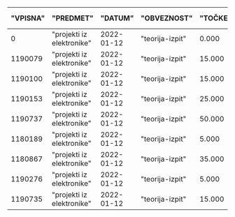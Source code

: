 | "VPISNA" | "PREDMET" | "DATUM" | "OBVEZNOST" | "TOČKE" | "OCENA [%]" |
|---|---|---|---|---|---|
| 0 | "projekti iz elektronike" | 2022-01-12 | "teorija-izpit" | 0.000 | 0.0 |
| 1190079 | "projekti iz elektronike" | 2022-01-12 | "teorija-izpit" | 15.000 | 15.0 |
| 1190100 | "projekti iz elektronike" | 2022-01-12 | "teorija-izpit" | 15.000 | 15.0 |
| 1190153 | "projekti iz elektronike" | 2022-01-12 | "teorija-izpit" | 25.000 | 25.0 |
| 1190737 | "projekti iz elektronike" | 2022-01-12 | "teorija-izpit" | 50.000 | 50.0 |
| 1180189 | "projekti iz elektronike" | 2022-01-12 | "teorija-izpit" | 5.000 | 5.0 |
| 1180867 | "projekti iz elektronike" | 2022-01-12 | "teorija-izpit" | 35.000 | 35.0 |
| 1190276 | "projekti iz elektronike" | 2022-01-12 | "teorija-izpit" | 5.000 | 5.0 |
| 1190735 | "projekti iz elektronike" | 2022-01-12 | "teorija-izpit" | 15.000 | 15.0 |

